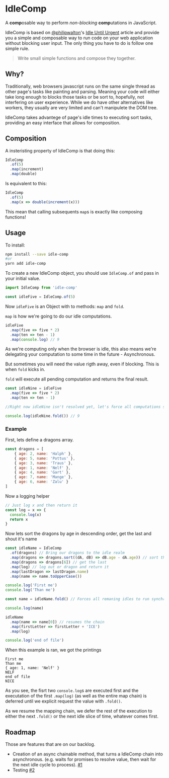# IdleComp
A **comp**osable way to perform *non-blocking* **comp**utations in JavaScript.

IdleComp is based on [@philipwalton](https://github.com/philipwalton)'s [Idle Until Urgent](https://philipwalton.com/articles/idle-until-urgent/) article and provide you a simple and composable way to run code on your web application without blocking user input.
The only thing you have to do is follow one simple rule.

> Write small simple functions and compose they together.

## Why?
Traditionally, web browsers javascript runs on the same single thread as other page's tasks like painting and parsing.
Meaning your code will either take long enough to blocks those tasks or be sort to, hopefully, not interfering on user experience.
While we do have other alternatives like workers, they usually are very limited and can't manipulete the DOM tree.

IdleComp takes advantege of page's idle times to executing sort tasks, providing an easy interface that allows for composition.

## Composition

A insteristing property of IdleComp is that doing this:
```javascript
IdleComp
  .of(5)
  .map(increment)
  .map(double)
```
Is equivalent to this:
```javascript
IdleComp
  .of(5)
  .map(x => double(increment(x)))
```
This mean that calling subsequents `map`s is exactly like composing functions!

## Usage

To install:
```sh
npm install --save idle-comp
#or
yarn add idle-comp
```

To create a new IdleComp object, you should use `IdleComp.of` and pass in your initial value.
```javascript
import IdleComp from 'idle-comp'

const idleFive = IdleComp.of(5)
```

Now `idleFive` is an Object with to methods: `map` and `fold`.

`map` is how we're going to do our idle computations.

```javascript
idleFive
  .map(five => five * 2)
  .map(ten => ten - 1)
  .map(console.log) // 9
```

As we're computing only when the browser is idle, this also means we're delegating your computation to some time in the future - Asynchronous.

But sometimes you will need the value rigth away, even if blocking.
This is when `fold` kicks in.

`fold` will execute all pending computation and returns the final result.

```javascript
const idleNine = idleFive
  .map(five => five * 2)
  .map(ten => ten - 1)

//Right now idleNine isn't resolved yet, let's force all computations synchronously

console.log(idleNine.fold()) // 9
```

### Example
First, lets define a dragons array.
```javascript
const dragons = [
    { age: 2, name: 'Halph' },
    { age: 5, name: 'Pottus' },
    { age: 3, name: 'Traus' },
    { age: 1, name: 'Nelf' },
    { age: 4, name: 'Gart' },
    { age: 7, name: 'Mange' },
    { age: 6, name: 'Zalu' }
]
```

Now a logging helper
```javascript
// Just log x and then return it
const log = x => {
  console.log(x)
  return x
}
```

Now lets sort the dragons by age in descending order, get the last and shout it's name
```javascript
const idleName = IdleComp
  .of(dragons) // Bring our dragons to the idle realm
  .map(dragons => dragons.sort((dA, dB) => dB.age - dA.age)) // sort them by age
  .map(dragons => dragons[6]) // get the last
  .map(log) // log out or dragon and return it
  .map(lastDragon => lastDragon.name)
  .map(name => name.toUpperCase())

console.log('First me')
console.log('Than me')

const name = idleName.fold() // Forces all remaning idles to run synchronously

console.log(name)

idleName
  .map(name => name[0]) // resumes the chain
  .map(firstLetter => firstLetter + 'ICE')
  .map(log)

console.log('end of file')
```

When this example is ran, we got the printings
```
First me
Than me
{ age: 1, name: 'Nelf' }
NELF
end of file
NICE
```

As you see, the fisrt two `console.log`s are executed first and the executation of the first `.map(log)` (as well as the entire map chain) is deferred until we explicit request the value with `.fold()`.

As we resume the mapping chain, we defer the rest of the execution to either the next `.fold()` or the next idle slice of time, whatever comes first.

## Roadmap

Those are features that are on our backlog.

 - Creation of an async chainable method, that turns a IdleComp chain into asynchronous. (e.g. waits for promises to resolve value, then wait for the next idle cycle to process). [#1](https://github.com/munizart/idle-comp/issues/1)
 - Testing [#2](https://github.com/munizart/idle-comp/issues/2)
